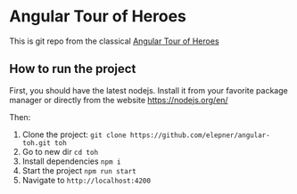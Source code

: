 # Angular Tour of Heroes
This is git repo from the classical [Angular Tour of Heroes](https://angular.io/tutorial)

## How to run the project
First, you should have the latest nodejs. Install it from your favorite package manager or directly from the website https://nodejs.org/en/

Then:
1. Clone the project: ``git clone https://github.com/elepner/angular-toh.git toh``
2. Go to new dir ``cd toh``
3. Install dependencies ``npm i``
4. Start the project ``npm run start``
5. Navigate to ``http://localhost:4200``
